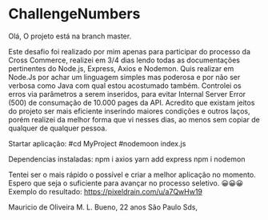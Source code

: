 # ChallengeNumbers
Olá,
O projeto está na branch master.




Este desafio foi realizado por mim apenas para participar do processo da Cross Commerce, realizei em 3/4 dias lendo todas as documentações pertinentes do Node.js, Express, Axios e Nodemon. Quis realizar em Node.Js por achar um linguagem simples mas poderosa e por não ser verbosa como Java com qual estou acostumado também. Controlei os erros via parâmetros a serem inseridos, para evitar Internal Server Error (500) de consumação de 10.000 pages da API. Acredito que existam jeitos do projeto ser mais eficiente inserindo maiores condições e outros laços, porém realizei da melhor forma que vi nesses dias, ao menos sem copiar de qualquer de qualquer pessoa.

Startar aplicação: 
#cd MyProject 
#nodemoon index.js


Dependencias instaladas: 
npm i axios
yarn add express 
npm i nodemon

Tentei ser o mais rápido o possível e criar a melhor aplicação no momento. Espero que seja o suficiente para avançar no processo seletivo. 😀😀😀
Exemplo do resultado: https://pixeldrain.com/u/a7QwHw19

Mauricio de Oliveira M. L. Bueno, 22 anos São Paulo Sds,
